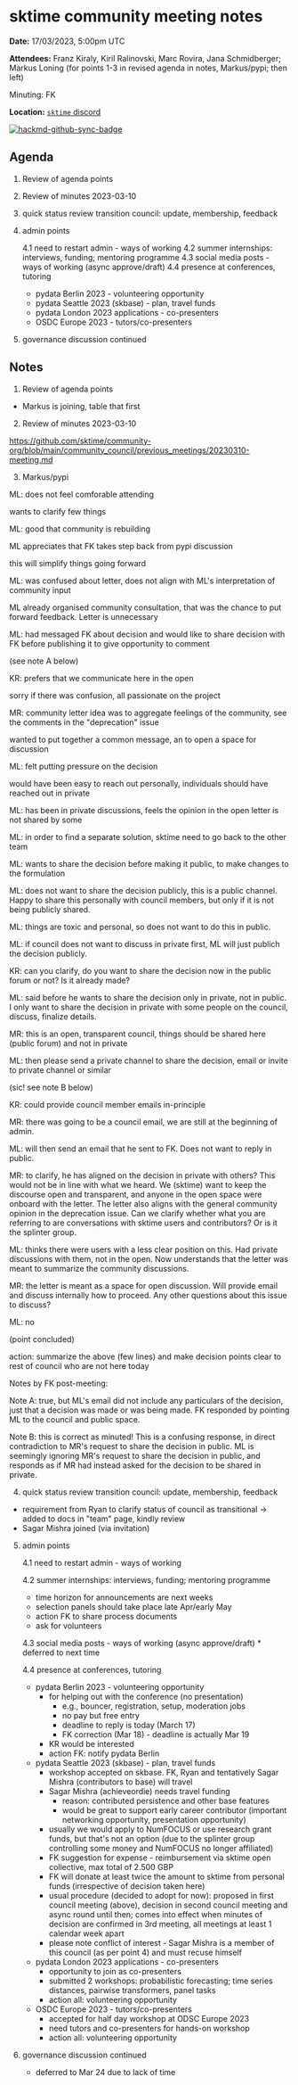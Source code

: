 # sktime community meeting notes

**Date:** 
17/03/2023, 5:00pm UTC

**Attendees:** Franz Kiraly, Kiril Ralinovski, Marc Rovira, Jana Schmidberger; Markus Loning (for points 1-3 in revised agenda in notes, Markus/pypi; then left)

Minuting: FK

**Location:** [`sktime` discord](https://discord.com/invite/54ACzaFsn7)

[![hackmd-github-sync-badge](https://hackmd.io/y1OcL1QMQLiZjRwVB0t0RQ/badge)](https://hackmd.io/GQJy87zYQH2wljr5pQv4Jg)


## Agenda

1. Review of agenda points

2. Review of minutes 2023-03-10

3. quick status review transition council: update, membership, feedback


4. admin points

    4.1 need to restart admin - ways of working
    4.2 summer internships: interviews, funding; mentoring programme
    4.3 social media posts - ways of working (async approve/draft)
    4.4 presence at conferences, tutoring

    * pydata Berlin 2023 - volunteering opportunity
    * pydata Seattle 2023 (skbase) - plan, travel funds
    * pydata London 2023 applications - co-presenters
    * OSDC Europe 2023 - tutors/co-presenters

5. governance discussion continued



## Notes

1. Review of agenda points

* Markus is joining, table that first


2. Review of minutes 2023-03-10


https://github.com/sktime/community-org/blob/main/community_council/previous_meetings/20230310-meeting.md


3. Markus/pypi

ML: does not feel comforable attending

wants to clarify few things

ML: good that community is rebuilding

ML appreciates that FK takes step back from pypi discussion

this will simplify things going forward

ML: was confused about letter, does not align with ML's interpretation of community input

ML already organised community consultation, that was the chance to put forward feedback. Letter is unnecessary

ML: had messaged FK about decision and would like to share decision with FK before publishing it to give opportunity to comment

(see note A below)

KR: prefers that we communicate here in the open

sorry if there was confusion, all passionate on the project

MR: community letter idea was to aggregate feelings of the community, see the comments in the "deprecation" issue

wanted to put together a common message, an to open a space for discussion

ML: felt putting pressure on the decision

would have been easy to reach out personally, individuals should have reached out in private

ML: has been in private discussions, feels the opinion in the open letter is not shared by some

ML: in order to find a separate solution, sktime need to go back to the other team

ML: wants to share the decision before making it public, to make changes to the formulation

ML: does not want to share the decision publicly, this is a public channel. Happy to share this personally with council members, but only if it is not being publicly shared.

ML: things are toxic and personal, so does not want to do this in public.

ML: if council does not want to discuss in private first, ML will just publich the decision publicly.

KR: can you clarify, do you want to share the decision now in the public forum or not? Is it already made?

ML: said before he wants to share the decision only in private, not in public. I only want to share the decision in private with some people on the council, discuss, finalize details.

MR: this is an open, transparent council, things should be shared here (public forum) and not in private

ML: then please send a private channel to share the decision, email or invite to private channel or similar

(sic! see note B below)

KR: could provide council member emails in-principle

MR: there was going to be a council email, we are still at the beginning of admin.

ML: will then send an email that he sent to FK. Does not want to reply in public.

MR: to clarify, he has aligned on the decision in private with others? This would not be in line with what we heard. We (sktime) want to keep the discourse open and transparent, and anyone in the open space were onboard with the letter. The letter also aligns with the general community opinion in the deprecation issue. Can we clarify whether what you are referring to are conversations with sktime users and contributors? Or is it the splinter group.

ML: thinks there were users with a less clear position on this. Had private discussions with them, not in the open. Now understands that the letter was meant to summarize the community discussions.

MR: the letter is meant as a space for open discussion. Will provide email and discuss internally how to proceed. Any other questions about this issue to discuss?

ML: no

(point concluded)

action: summarize the above (few lines) and make decision points clear to rest of council who are not here today


Notes by FK post-meeting:

Note A: true, but ML's email did not include any particulars of the decision, just that a decision was made or was being made. FK responded by pointing ML to the council and public space.

Note B: this is correct as minuted! This is a confusing response, in direct contradiction to MR's request to share the decision in public. ML is seemingly ignoring MR's request to share the decision in public, and responds as if MR had instead asked for the decision to be shared in private.
 

4. quick status review transition council: update, membership, feedback

* requirement from Ryan to clarify status of council as transitional -> added to docs in "team" page, kindly review
* Sagar Mishra joined (via invitation)


5. admin points

    4.1 need to restart admin - ways of working

    4.2 summer internships: interviews, funding; mentoring programme

    * time horizon for announcements are next weeks
    * selection panels should take place late Apr/early May
    * action FK to share process documents
    * ask for volunteers

    4.3 social media posts - ways of working (async approve/draft)
        * deferred to next time

    4.4 presence at conferences, tutoring

    * pydata Berlin 2023 - volunteering opportunity
        * for helping out with the conference (no presentation)
            * e.g., bouncer, registration, setup, moderation jobs
            * no pay but free entry
            * deadline to reply is today (March 17)
            * FK correction (Mar 18) - deadline is actually Mar 19
        * KR would be interested
        * action FK: notify pydata Berlin
    * pydata Seattle 2023 (skbase) - plan, travel funds
        * workshop accepted on skbase. FK, Ryan and tentatively Sagar Mishra (contributors to base) will travel
        * Sagar Mishra (achieveordie) needs travel funding
            * reason: contributed persistence and other base features
            * would be great to support early career contributor (important networking opportunity, presentation opportunity)
        * usually we would apply to NumFOCUS or use research grant funds, but that's not an option (due to the splinter group controlling some money and NumFOCUS no longer affiliated)
        * FK suggestion for expense - reimbursement via sktime open collective, max total of 2.500 GBP
        * FK will donate at least twice the amount to sktime from personal funds (irrespective of decision taken here)
        * usual procedure (decided to adopt for now): proposed in first council meeting (above), decision in second council meeting and async round until then; comes into effect when minutes of decision are confirmed in 3rd meeting, all meetings at least 1 calendar week apart
        * please note conflict of interest - Sagar Mishra is a member of this council (as per point 4) and must recuse himself
    * pydata London 2023 applications - co-presenters
        * opportunity to join as co-presenters
        * submitted 2 workshops: probabilistic forecasting; time series distances, pairwise transformers, panel tasks
        * action all: volunteering opportunity
    * OSDC Europe 2023 - tutors/co-presenters
        * accepted for half day workshop at ODSC Europe 2023
        * need tutors and co-presenters for hands-on workshop
        * action all: volunteering opportunity

6. governance discussion continued

    * deferred to Mar 24 due to lack of time
